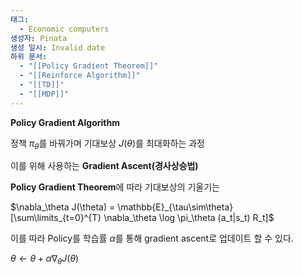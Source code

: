 ```yaml
---
태그:
  - Economic computers
생성자: Pinata
생성 일시: Invalid date
하위 문서:
  - "[[Policy Gradient Theorem]]"
  - "[[Reinforce Algorithm]]"
  - "[[TD]]"
  - "[[MDP]]"
---
```

**Policy Gradient Algorithm**

정책 $\pi_\theta$를 바꿔가며 기대보상 $J(\theta)$를 최대화하는 과정

  

이를 위해 사용하는 **Gradient Ascent(경사상승법)**

  

**Policy Gradient Theorem**에 따라 기대보상의 기울기는

$\nabla_\theta J(\theta) = \mathbb{E}_{\tau\sim\theta} [\sum\limits_{t=0}^{T} \nabla_\theta \log \pi_\theta (a_t|s_t) R_t]$

  

이를 따라 Policy를 학습률 $\alpha$를 통해 gradient ascent로 업데이트 할 수 있다.

$\theta ← \theta + \alpha \nabla_\theta J(\theta)$